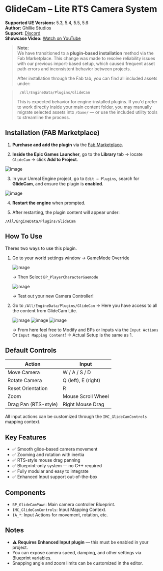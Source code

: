 # GlideCam – Lite RTS Camera System

**Supported UE Versions:** 5.3, 5.4, 5.5, 5.6  
**Author:** Ghillie Studios  
**Support:** [Discord](https://discord.gg/6xmYHNKk)  
**Showcase Video:** [Watch on YouTube](https://youtu.be/Fhj3NfSXJv4)

> **Note:**  
> We have transitioned to a **plugin-based installation** method via the Fab Marketplace. This change was made to resolve reliability issues with our previous import-based setup, which caused frequent asset path errors and inconsistent behavior between projects.
>
> After installation through the Fab tab, you can find all included assets under:

> <pre><code> /All/EngineData/Plugins/GlideCam </pre></code>
>
> This is expected behavior for engine-installed plugins. If you'd prefer to work directly inside your main content folder, you may manually migrate selected assets into `/Game/` — or use the included utility tools to streamline the process.

## Installation (FAB Marketplace)

1. **Purchase and add the plugin** via the [Fab Marketplace](https://www.fab.com/portal/listings/e2c9ffb0-84cc-49fa-8ab4-3b98a4187ae3/edit).

2. **Inside the Epic Games Launcher**, go to the **Library** tab → locate `GlideCam` → click **Add to Project**.

![image](https://github.com/user-attachments/assets/362ad79b-a859-4099-8f73-b4273c0984b1)

3. In your Unreal Engine project, go to `Edit → Plugins`, search for **GlideCam**, and ensure the plugin is **enabled**.

![image](https://github.com/user-attachments/assets/f1827add-2b48-4f6b-9206-4eb7fd0ddf0b)

4. **Restart the engine** when prompted.

5. After restarting, the plugin content will appear under:

`/All/EngineData/Plugins/GlideCam`

## How To Use

Theres two ways to use this plugin.

1. Go to your world settings window -> GameMode Override

   ![image](https://github.com/user-attachments/assets/5bd8259f-2b58-4e15-a678-1d6793fd89c3)

   -> Then Select `BP_PlayerCharacterGaemode`

   ![image](https://github.com/user-attachments/assets/afcb630f-da79-4029-8e66-816bf0db287f)

   -> Test out your new Camera Controller!

2. Go to `/All/EngineData/Plugins/GlideCam`
   -> Here you have access to all the content from GlideCam Lite.

   ![image](https://github.com/user-attachments/assets/5d9736f2-2bea-4e84-95c2-02cf9c434a29)
   ![image](https://github.com/user-attachments/assets/e3a55711-a376-4be2-a486-09997107d05f)
   ![image](https://github.com/user-attachments/assets/c512f855-91d2-483e-b8a1-9ee43ea09513)

   -> From here feel free to Modify and BPs or Inputs via the `Input Actions` Or `Input Mapping Content`!
   -> Actual Setup is the same as 1.

## Default Controls

| Action               | Input               |
| -------------------- | ------------------- |
| Move Camera          | W / A / S / D       |
| Rotate Camera        | Q (left), E (right) |
| Reset Orientation    | R                   |
| Zoom                 | Mouse Scroll Wheel  |
| Drag Pan (RTS-style) | Right Mouse Drag    |

All input actions can be customized through the `IMC_GlideCamControls` mapping context.

## Key Features

- ✅ Smooth glide-based camera movement
- ✅ Zooming and rotation with inertia
- ✅ RTS-style mouse drag panning
- ✅ Blueprint-only system — no C++ required
- ✅ Fully modular and easy to integrate
- ✅ Enhanced Input support out-of-the-box

## Components

- `BP_GlideCamPawn`: Main camera controller Blueprint.
- `IMC_GlideCamControls`: Input Mapping Context.
- `IA_*`: Input Actions for movement, rotation, etc.

## Notes

- ⚠️ **Requires Enhanced Input plugin** — this must be enabled in your project.
- You can expose camera speed, damping, and other settings via Blueprint variables.
- Snapping angle and zoom limits can be customized in the editor.
